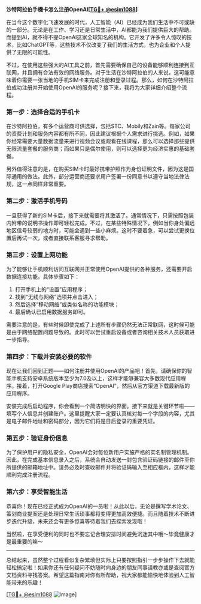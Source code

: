 **沙特阿拉伯手機卡怎么注册OpenAI[[TG💪+ @esim1088](https://t.me/s/esim1088)]**

在当今这个数字化飞速发展的时代，人工智能（AI）已经成为我们生活中不可或缺的一部分。无论是在工作、学习还是日常生活中，AI都能为我们提供巨大的帮助。而提到AI，就不得不提OpenAI这家全球知名的机构。它开发了许多令人惊叹的技术，比如ChatGPT等，这些技术不仅改变了我们的生活方式，也为企业和个人提供了无限的可能性。

不过，在使用这些强大的AI工具之前，首先需要确保自己的设备能够顺利连接到互联网，并且拥有合法有效的网络服务。对于生活在沙特阿拉伯的人来说，这可能意味着你需要一张当地的手机SIM卡来完成注册和登录过程。那么，如何在沙特阿拉伯成功注册并开始使用OpenAI的服务呢？接下来，我将为大家详细介绍整个流程。

### 第一步：选择合适的手机卡

在沙特阿拉伯，有多个运营商可供选择，包括STC、Mobily和Zain等。每家公司的资费计划和服务内容都有所不同，因此建议根据个人需求进行挑选。例如，如果你经常需要大量数据流量来进行视频会议或观看在线课程，那么可以选择那些提供无限流量套餐的服务商；而如果只是偶尔使用，则可以选择更为经济实惠的基础套餐。

另外值得注意的是，在购买SIM卡时最好携带护照作为身份证明文件，因为这是国际通用的做法。此外，部分运营商还要求用户签署一份同意书以遵守当地法律法规，这一点同样非常重要。

### 第二步：激活手机号码

一旦获得了新的SIM卡后，接下来就需要将其激活了。通常情况下，只需按照包装内附带的说明书操作即可轻松完成。不过，在某些特殊情况下，例如当你身处偏远地区信号较弱的地方时，可能会遇到一些小麻烦。这时不要着急，可以尝试更换位置后再试一次，或者直接联系客服寻求帮助。

### 第三步：设置上网功能

为了能够让手机顺利访问互联网并正常使用OpenAI提供的各种服务，还需要开启数据连接功能。具体步骤如下：

1. 打开手机上的“设置”应用程序；
2. 找到“无线与网络”选项并点击进入；
3. 然后选择“移动网络”或类似名称的功能模块；
4. 最后确认已启用数据服务即可。

需要注意的是，有些时候即使完成了上述所有步骤仍然无法正常联网，这时候可能是由于网络配置问题导致的。此时可以尝试重启设备或者咨询相关技术人员获取进一步指导。

### 第四步：下载并安装必要的软件

现在让我们回到正题——如何注册并使用OpenAI的产品吧！首先，请确保你的智能手机支持安卓系统版本至少为7.0及以上，这样才能够兼容大多数现代应用程序。接着，打开Google Play商店搜索“OpenAI”，然后从官方渠道下载最新版的应用程序。

安装完成后启动程序，你会看到一个简洁明快的界面。接下来就是关键环节啦——填写个人信息并创建账户。这里提醒大家一定要认真核对每一个字段的内容，尤其是电子邮件地址和密码部分，因为它们将是日后登录的重要凭证。

### 第五步：验证身份信息

为了保护用户的隐私安全，OpenAI会对每位新用户实施严格的实名制管理机制。因此，在完成基本信息录入之后，系统会自动发送一封包含验证码链接的邮件至你所提供的邮箱地址中。请务必及时查收邮件并将验证码输入至相应框内，这样才能顺利完成注册流程。

### 第六步：享受智能生活

恭喜你！现在已经正式成为OpenAI的一员啦！从此以后，无论是撰写学术论文、策划商业提案还是处理日常生活琐事都将变得更加高效便捷。而且随着技术不断进步迭代升级，未来还会有更多惊喜等待着我们去探索发现哦！

当然啦，在享受便利的同时也不要忘记合理安排时间避免沉迷其中哦～毕竟健康才是最重要的嘛～

---

总结起来，虽然整个过程看似复杂繁琐但实际上只要按照指引一步步操作下去就能轻松搞定啦！如果你还有任何疑问不妨随时向身边的朋友同事请教亦或是查阅官方文档资料寻找答案。希望这篇指南对你有所帮助，祝大家都能愉快地体验到人工智能带来的乐趣！

[[TG💪+ @esim1088](https://t.me/s/esim1088) ![Image](https://i.postimg.cc/4NQfJmqS/Snipaste-2025-05-13-00-14-12.png)]